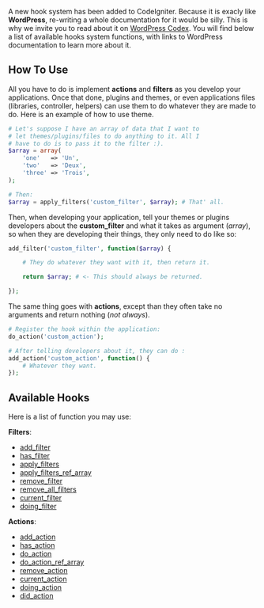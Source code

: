 A new hook system has been added to CodeIgniter. Because it is exacly like **WordPress**, re-writing a whole documentation for it would be silly. This is why we invite you to read about it on <a href="https://codex.wordpress.org/Plugin_API/Hooks" target="_blank">WordPress Codex</a>. You will find below a list of available hooks system functions, with links to WordPress documentation to learn more about it.

## How To Use

All you have to do is implement **actions** and **filters** as you develop your applications. Once that done, plugins and themes, or even applications files (libraries, controller, helpers) can use them to do whatever they are made to do. Here is an example of how to use theme.

```php
# Let's suppose I have an array of data that I want to 
# let themes/plugins/files to do anything to it. All I 
# have to do is to pass it to the filter :).
$array = array(
	'one'   => 'Un',
	'two'   => 'Deux',
	'three' => 'Trois',
);

# Then:
$array = apply_filters('custom_filter', $array); # That' all.
```

Then, when developing your application, tell your themes or plugins developers about the **custom_filter** and what it takes as argument (*array*), so when they are developing their things, they only need to do like so:

```php
add_filter('custom_filter', function($array) {

	# They do whatever they want with it, then return it.

	return $array; # <- This should always be returned.

});
```

The same thing goes with **actions**, except than they often take no arguments and return nothing (*not always*).

```php
# Register the hook within the application:
do_action('custom_action');

# After telling developers about it, they can do :
add_action('custom_action', function() {
	# Whatever they want.
});
```

## Available Hooks

Here is a list of function you may use:  

**Filters**:  

* <a href="https://developer.wordpress.org/reference/functions/add_filter/" target="_blank">add_filter</a>
* <a href="https://developer.wordpress.org/reference/functions/has_filter/" target="_blank">has_filter</a>
* <a href="https://developer.wordpress.org/reference/functions/apply_filters/" target="_blank">apply_filters</a>
* <a href="https://developer.wordpress.org/reference/functions/apply_filters_ref_array/" target="_blank">apply_filters_ref_array</a>
* <a href="https://developer.wordpress.org/reference/functions/remove_filter/" target="_blank">remove_filter</a>
* <a href="https://developer.wordpress.org/reference/functions/remove_all_filters/" target="_blank">remove_all_filters</a>
* <a href="https://developer.wordpress.org/reference/functions/current_filter/" target="_blank">current_filter</a>
* <a href="https://developer.wordpress.org/reference/functions/doing_filter/" target="_blank">doing_filter</a>

**Actions**:  

* <a href="https://developer.wordpress.org/reference/functions/add_action/" target="_blank">add_action</a>
* <a href="https://developer.wordpress.org/reference/functions/has_action/" target="_blank">has_action</a>
* <a href="https://developer.wordpress.org/reference/functions/do_action/" target="_blank">do_action</a>
* <a href="https://codex.wordpress.org/Function_Reference/do_action_ref_array/" target="_blank">do_action_ref_array</a>
* <a href="https://developer.wordpress.org/reference/functions/remove_action/" target="_blank">remove_action</a>
* <a href="https://developer.wordpress.org/reference/functions/current_action/" target="_blank">current_action</a>
* <a href="https://developer.wordpress.org/reference/functions/doing_action/" target="_blank">doing_action</a>
* <a href="https://developer.wordpress.org/reference/functions/did_action/" target="_blank">did_action</a>